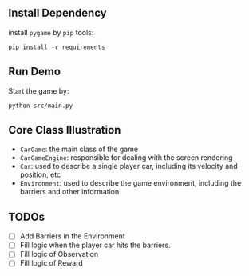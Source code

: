 
## Install Dependency
install `pygame` by `pip` tools:
```shell script
pip install -r requirements
```

## Run Demo
Start the game by:
```shell script
python src/main.py
```

## Core Class Illustration

- `CarGame`: the main class of the game
- `CarGameEngine`: responsible for dealing with the screen rendering
- `Car`: used to describe a single player car, including its velocity and position, etc
- `Environment`: used to describe the game environment, including the barriers and other information


## TODOs

- [ ] Add Barriers in the Environment
- [ ] Fill logic when the player car hits the barriers.
- [ ] Fill logic of Observation
- [ ] Fill logic of Reward